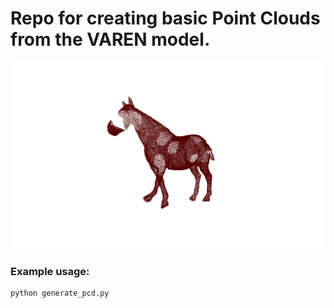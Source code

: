 # Repo for creating basic Point Clouds from the VAREN model.


![Image](assets/example1.png) 



### Example usage:

```
python generate_pcd.py

```